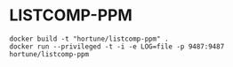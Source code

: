 # LISTCOMP-PPM 
```
docker build -t "hortune/listcomp-ppm" .
docker run --privileged -t -i -e LOG=file -p 9487:9487 hortune/listcomp-ppm
```
